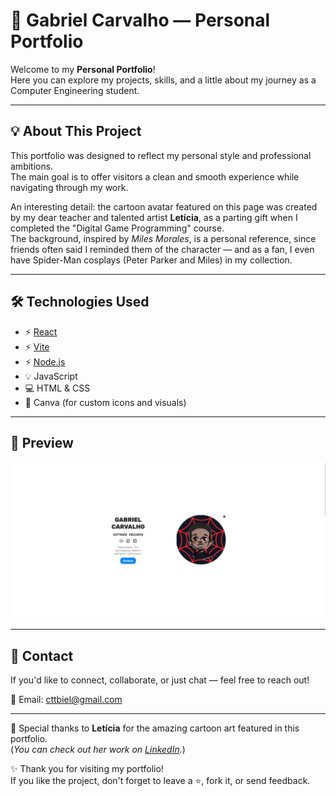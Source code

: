 # 🚀 Gabriel Carvalho — Personal Portfolio

Welcome to my **Personal Portfolio**!  
Here you can explore my projects, skills, and a little about my journey as a Computer Engineering student.

---

## 💡 About This Project

This portfolio was designed to reflect my personal style and professional ambitions.  
The main goal is to offer visitors a clean and smooth experience while navigating through my work.

An interesting detail: the cartoon avatar featured on this page was created by my dear teacher and talented artist **Letícia**, as a parting gift when I completed the "Digital Game Programming" course.  
The background, inspired by *Miles Morales*, is a personal reference, since friends often said I reminded them of the character — and as a fan, I even have Spider-Man cosplays (Peter Parker and Miles) in my collection.

---

## 🛠️ Technologies Used

- ⚡ [React](https://reactjs.org/)
- ⚡ [Vite](https://vitejs.dev/)
- ⚡ [Node.js](https://nodejs.org/)
- 💡 JavaScript
- 💻 HTML & CSS
- 🎨 Canva (for custom icons and visuals)

---

## 📸 Preview

![Portfolio Screenshot](./src/assets/Home%20Screen%20white%20desktop.png)

---

## 💬 Contact

If you'd like to connect, collaborate, or just chat — feel free to reach out!

📧 Email: cttbiel@gmail.com

---

🎨 Special thanks to **Letícia** for the amazing cartoon art featured in this portfolio.  
(*You can check out her work on [LinkedIn](https://www.linkedin.com/in/let%C3%ADcia-pedrosa-342397152/).*)  

✨ Thank you for visiting my portfolio!  
If you like the project, don't forget to leave a ⭐, fork it, or send feedback.